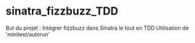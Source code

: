 sinatra_fizzbuzz_TDD
====================

But du projet : Intégrer fizzbuzz dans Sinatra le tout en TDD
Utilisation de 'minitest/autorun'

